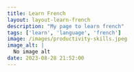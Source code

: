 ```yaml
---
title: Learn French
layout: layout-learn-french
description: "My page to learn french"
tags: ['learn', 'language', 'french']
image: /images/productivity-skills.jpeg
image_alt: |
  No image alt
date: 2023-08-28 21:52:00
---
```

